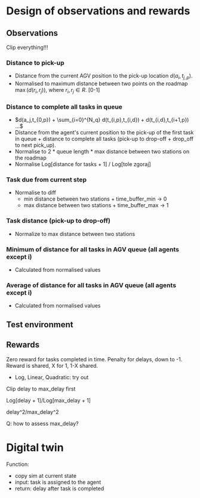 # Design of observations and rewards

## Observations

Clip everything!!!

### Distance to pick-up

- Distance from the current AGV position to the pick-up location $d(a_i,t_{j,p})$.
- Normalised to maximum distance between two points on the roadmap $\max(d(r_i, r_j))$, where $r_i, r_j \in R$. [0-1]

### Distance to complete all tasks in queue

- $d(a_j,t_{0,p}) + \sum_{i=0}^{N_q} d(t_{i,p},t_{i,d}) + d(t_{i,d},t_{i+1,p}) ...$
- Distance from the agent's current position to the pick-up of the first task in queue + distance to complete all tasks (pick-up to drop-off + drop_off to next pick_up).
- Normalise to 2 * queue length * max distance between two stations on the roadmap
- Normalise Log[distance for tasks + 1] / Log[tole zgoraj]

### Task due from current step

- Normalise to diff
  - min distance between two stations + time_buffer_min -> 0
  + max distance between two stations + time_buffer_max -> 1

### Task distance (pick-up to drop-off)

- Normalize to max distance between two stations

### Minimum of distance for all tasks in AGV queue (all agents except i)

- Calculated from normalised values

### Average of distance for all tasks in AGV queue (all agents except i)

- Calculated from normalised values

## Test environment

## Rewards

Zero reward for tasks completed in time. Penalty for delays, down to -1. Reward is shared, X for 1, 1-X shared.

- Log, Linear, Quadratic: try out

Clip delay to max_delay first

Log[delay + 1]/Log[max_delay + 1]

delay^2/max_delay^2

Q: how to assess max_delay?


# Digital twin

Function:

- copy sim at current state
- input: task is assigned to the agent
- return: delay after task is completed

